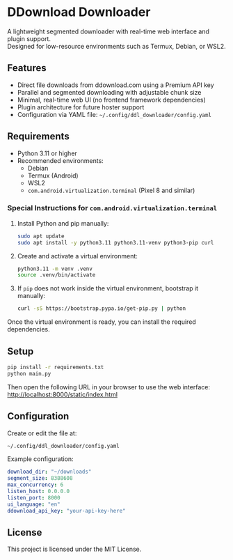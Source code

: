 # DDownload Downloader

A lightweight segmented downloader with real-time web interface and plugin support.  
Designed for low-resource environments such as Termux, Debian, or WSL2.

## Features

- Direct file downloads from ddownload.com using a Premium API key
- Parallel and segmented downloading with adjustable chunk size
- Minimal, real-time web UI (no frontend framework dependencies)
- Plugin architecture for future hoster support
- Configuration via YAML file: `~/.config/ddl_downloader/config.yaml`

## Requirements

- Python 3.11 or higher
- Recommended environments:
  - Debian
  - Termux (Android)
  - WSL2
  - `com.android.virtualization.terminal` (Pixel 8 and similar)

### Special Instructions for `com.android.virtualization.terminal`

1. Install Python and pip manually:

   ```bash
   sudo apt update
   sudo apt install -y python3.11 python3.11-venv python3-pip curl
   ```

2. Create and activate a virtual environment:

   ```bash
   python3.11 -m venv .venv
   source .venv/bin/activate
   ```

3. If `pip` does not work inside the virtual environment, bootstrap it manually:

   ```bash
   curl -sS https://bootstrap.pypa.io/get-pip.py | python
   ```

Once the virtual environment is ready, you can install the required dependencies.

## Setup

```bash
pip install -r requirements.txt
python main.py
```

Then open the following URL in your browser to use the web interface:  
[http://localhost:8000/static/index.html](http://localhost:8000/static/index.html)

## Configuration

Create or edit the file at:

```bash
~/.config/ddl_downloader/config.yaml
```

Example configuration:

```yaml
download_dir: "~/downloads"
segment_size: 8388608
max_concurrency: 6
listen_host: 0.0.0.0
listen_port: 8000
ui_language: "en"
ddownload_api_key: "your-api-key-here"
```

## License

This project is licensed under the MIT License.